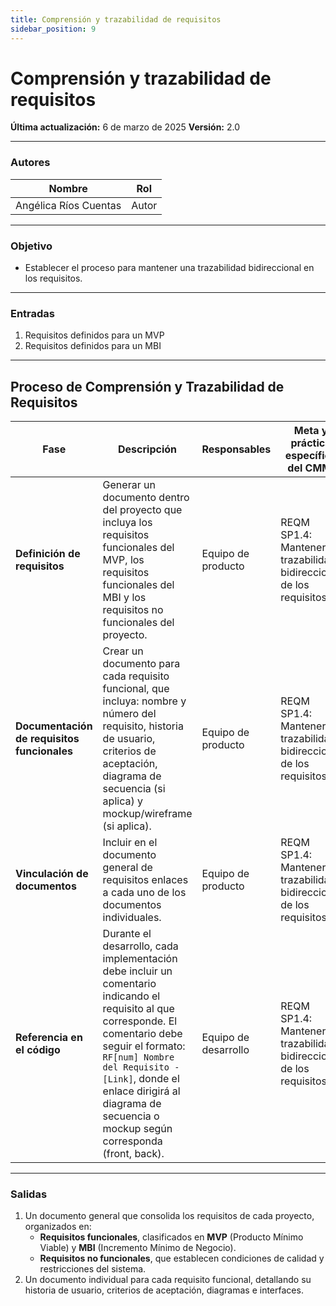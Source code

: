 ```yaml
---
title: Comprensión y trazabilidad de requisitos
sidebar_position: 9
---
```

# Comprensión y trazabilidad de requisitos

**Última actualización:** 6 de marzo de 2025
**Versión:** 2.0

---

### Autores
| Nombre                            | Rol       |
| --------------------------------- | --------- |
| Angélica Ríos Cuentas             | Autor     |
---

### Objetivo

* Establecer el proceso para  mantener una trazabilidad bidireccional en los requisitos.
---

### Entradas

1. Requisitos definidos para un MVP
2. Requisitos definidos para un MBI
---

## Proceso de Comprensión y Trazabilidad de Requisitos


| **Fase**            | **Descripción**   | **Responsables**         | **Meta y práctica específica del CMMI**                       |
|-----------------------------------------------|------------------------------------------------------------------------------------------------------------------------------------------------------------------------------------|--------------------------|--------------------------------------------------------------|
| **Definición de requisitos**                  | Generar un documento dentro del proyecto que incluya los requisitos funcionales del MVP, los requisitos funcionales del MBI y los requisitos no funcionales del proyecto.           | Equipo de producto       | REQM SP1.4: Mantener la trazabilidad bidireccional de los requisitos. |
| **Documentación de requisitos funcionales**   | Crear un documento para cada requisito funcional, que incluya: nombre y número del requisito, historia de usuario, criterios de aceptación, diagrama de secuencia (si aplica) y mockup/wireframe (si aplica). | Equipo de producto       | REQM SP1.4: Mantener la trazabilidad bidireccional de los requisitos. |
| **Vinculación de documentos**                 | Incluir en el documento general de requisitos enlaces a cada uno de los documentos individuales.                                                                                    | Equipo de producto       | REQM SP1.4: Mantener la trazabilidad bidireccional de los requisitos. |
| **Referencia en el código**                   | Durante el desarrollo, cada implementación debe incluir un comentario indicando el requisito al que corresponde. El comentario debe seguir el formato: `RF[num] Nombre del Requisito - [Link]`, donde el enlace dirigirá al diagrama de secuencia o mockup según corresponda (front, back). | Equipo de desarrollo     | REQM SP1.4: Mantener la trazabilidad bidireccional de los requisitos. |

---

### Salidas  

1. Un documento general que consolida los requisitos de cada proyecto, organizados en:  
   - **Requisitos funcionales**, clasificados en **MVP** (Producto Mínimo Viable) y **MBI** (Incremento Mínimo de Negocio).  
   - **Requisitos no funcionales**, que establecen condiciones de calidad y restricciones del sistema.  
2. Un documento individual para cada requisito funcional, detallando su historia de usuario, criterios de aceptación, diagramas e interfaces.  


